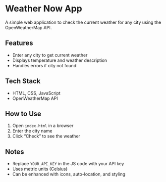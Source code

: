 # Weather Now App

A simple web application to check the current weather for any city using the OpenWeatherMap API.

## Features
- Enter any city to get current weather
- Displays temperature and weather description
- Handles errors if city not found

## Tech Stack
- HTML, CSS, JavaScript
- OpenWeatherMap API

## How to Use
1. Open `index.html` in a browser
2. Enter the city name
3. Click “Check” to see the weather

## Notes
- Replace `YOUR_API_KEY` in the JS code with your API key
- Uses metric units (Celsius)
- Can be enhanced with icons, auto-location, and styling

